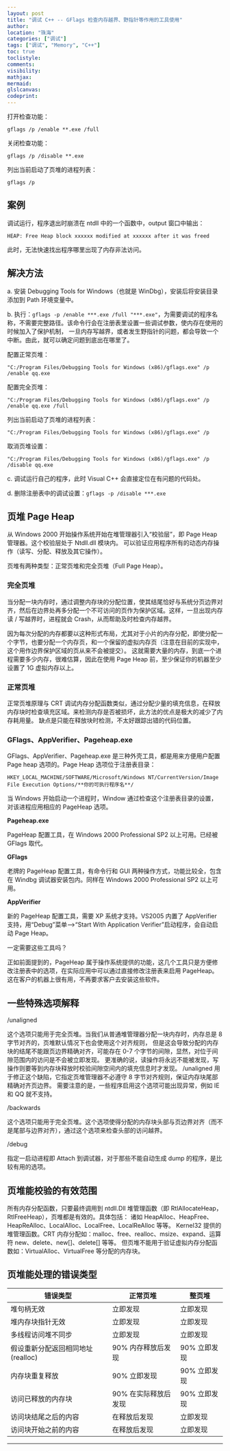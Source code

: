```yaml
---
layout: post
title: "调试 C++ -- GFlags 检查内存越界、野指针等作用的工具使用"
author:
location: "珠海"
categories: ["调试"]
tags: ["调试", "Memory", "C++"]
toc: true
toclistyle:
comments:
visibility:
mathjax:
mermaid:
glslcanvas:
codeprint:
---
```


打开检查功能：

```shell
gflags /p /enable **.exe /full
```

关闭检查功能：

```shell
gflags /p /disable **.exe
```

列出当前启动了页堆的进程列表：

```shell
gflags /p
```


## 案例

调试运行，程序退出时崩溃在 ntdll 中的一个函数中，output 窗口中输出：

```shell
HEAP: Free Heap block xxxxxx modified at xxxxxx after it was freed
```

此时，无法快速找出程序哪里出现了内存非法访问。


## 解决方法

a. 安装 Debugging Tools for Windows（也就是 WinDbg），安装后将安装目录添加到 Path 环境变量中。

b. 执行：`gflags -p /enable ***.exe /full "***.exe"`，为需要调试的程序名称，不需要完整路径。该命令行会在注册表里设置一些调试参数，使内存在使用的时候加入了保护机制，
一旦内存写越界，或者发生野指针的问题，都会导致一个中断。由此，就可以确定问题到底出在哪里了。

配置正常页堆：

```shell
"C:/Program Files/Debugging Tools for Windows (x86)/gflags.exe" /p /enable qq.exe
```

配置完全页堆：

```shell
"C:/Program Files/Debugging Tools for Windows (x86)/gflags.exe" /p /enable qq.exe /full
```

列出当前启动了页堆的进程列表：

```shell
"C:/Program Files/Debugging Tools for Windows (x86)/gflags.exe" /p
```

取消页堆设置：

```shell
"C:/Program Files/Debugging Tools for Windows (x86)/gflags.exe" /p /disable qq.exe
```

c. 调试运行自己的程序，此时 Visual C++ 会直接定位在有问题的代码处。

d. 删除注册表中的调试设置：`gflags -p /disable ***.exe`


## 页堆 Page Heap

从 Windows 2000 开始操作系统开始在堆管理器引入“校验层”，即 Page Heap 管理器。这个校验层处于 Ntdll.dll 模块内。
可以验证应用程序所有的动态内存操作（读写、分配、释放及其它操作）。

页堆有两种类型：正常页堆和完全页堆（Full Page Heap）。


### **完全页堆**

当分配一块内存时，通过调整内存块的分配位置，使其结尾恰好与系统分页边界对齐，然后在边界处再多分配一个不可访问的页作为保护区域。这样，一旦出现内存读 / 写越界时，进程就会 Crash，从而帮助及时检查内存越界。

因为每次分配的内存都要以这种形式布局，尤其对于小片的内存分配，即使分配一个字节，也要分配一个内存页，和一个保留的虚拟内存页（注意在目前的实现中，这个用作边界保护区域的页从来不会被提交）。
这就需要大量的内存，到底一个进程需要多少内存，很难估算，因此在使用 Page Heap 前，至少保证你的机器至少设置了 1G 虚拟内存以上。


### **正常页堆**

正常页堆原理与 CRT 调试内存分配函数类似，通过分配少量的填充信息，在释放内存块时检查填充区域。来检测内存是否被损坏，此方法的优点是极大的减少了内存耗用量。
缺点是只能在释放块时检测，不太好跟踪出错的代码位置。


### **GFlags、AppVerifier、Pageheap.exe**

GFlags、AppVerifier、Pageheap.exe 是三种外壳工具，都是用来方便用户配置 Page heap 选项的。Page Heap 选项位于注册表目录：

```shell
HKEY_LOCAL_MACHINE/SOFTWARE/Microsoft/Windows NT/CurrentVersion/Image File Execution Options/**你的可执行程序名**/
```

当 Windows 开始启动一个进程时，Window 通过检查这个注册表目录的设置，对该进程应用相应的 PageHeap 选项。

**Pageheap.exe**

PageHeap 配置工具，在 Windows 2000 Professional SP2 以上可用。已经被 GFlags 取代。

**GFlags**

老牌的 PageHeap 配置工具，有命令行和 GUI 两种操作方式，功能比较全，包含在 Windbg 调试器安装包内。同样在 Windows 2000 Professional SP2 以上可用。

**AppVerifier**

新的 PageHeap 配置工具，需要 XP 系统才支持。VS2005 内置了 AppVerifier 支持，用“Debug”菜单—>“Start With Application Verifier”启动程序，会自动启动 Page Heap。

一定需要这些工具吗？

正如前面提到的，PageHeap 属于操作系统提供的功能，这几个工具只是方便修改注册表中的选项，在实际应用中可以通过直接修改注册表来启用 PageHeap。
这在客户的机器上很有用，不再要求客户去安装这些软件。


## 一些特殊选项解释

/unaligned

这个选项只能用于完全页堆。当我们从普通堆管理器分配一块内存时，内存总是 8 字节对齐的，页堆默认情况下也会使用这个对齐规则，
但是这会导致分配的内存块的结尾不能跟页边界精确对齐，可能存在 0-7 个字节的间隙，显然，对位于间隙范围内的访问是不会被立即发现。
更准确的说，读操作将永远不能被发现，写操作则要等到内存块释放时校验间隙空间内的填充信息时才发现。
/unaligned 用于修正这个缺陷，它指定页堆管理器不必遵守 8 字节对齐规则，保证内存块尾部精确对齐页边界。
需要注意的是，一些程序启用这个选项可能出现异常，例如 IE 和 QQ 就不支持。

/backwards

这个选项只能用于完全页堆。这个选项使得分配的内存块头部与页边界对齐（而不是尾部与边界对齐），通过这个选项来检查头部的访问越界。

/debug

指定一启动进程即 Attach 到调试器，对于那些不能自动生成 dump 的程序，是比较有用的选项。


## 页堆能校验的有效范围

所有内存分配函数，只要最终调用到 ntdll.Dll 堆管理函数（即 RtlAllocateHeap，RtlFreeHeap），页堆都是有效的。具体包括：
诸如 HeapAlloc、HeapFree、HeapReAlloc、LocalAlloc、LocalFree、LocalReAlloc 等等。
Kernel32 提供的堆管理函数。CRT 内存分配如：malloc、free、realloc、msize、expand、运算符 new、delete、new[]、delete[] 等等。
但页堆不能用于验证虚拟内存分配函数如：VirtualAlloc、VirtualFree 等分配的内存块。


## 页堆能处理的错误类型

错误类型 | 正常页堆 | 整页堆
---- | ---- | ----
堆句柄无效 | 立即发现 | 立即发现
堆内存块指针无效 | 立即发现 | 立即发现
多线程访问堆不同步 | 立即发现 | 立即发现
假设重新分配返回相同地址 (realloc) | 90% 内存释放后发现 | 90% 立即发现
内存块重复释放 | 90% 立即发现 | 90% 立即发现
访问已释放的内存块 | 90% 在实际释放后发现 | 90% 立即发现
访问块结尾之后的内容 | 在释放后发现 | 立即发现
访问块开始之前的内容 | 在释放后发现 | 立即发现

<hr class='reviewline'/>
<p class='reviewtip'><script type='text/javascript' src='{% include relref.html url="/assets/reviewjs/blogs/2020-12-26-memory-leak-gflags.md.js" %}'></script></p>
